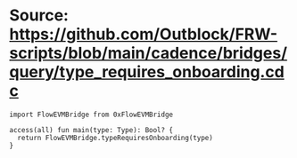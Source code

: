 # Source: https://github.com/Outblock/FRW-scripts/blob/main/cadence/bridges/query/type_requires_onboarding.cdc

```
import FlowEVMBridge from 0xFlowEVMBridge

access(all) fun main(type: Type): Bool? {
  return FlowEVMBridge.typeRequiresOnboarding(type)
}

```